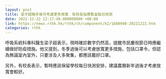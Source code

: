 ```yaml
---
layout: post
title: 梁子超稱冬後可考慮更多放寬　有校長指應暫留每日快測
date: 2022-12-22 12:17:48.000000000 +08:00
link: https://news.rthk.hk/rthk/ch/component/k2/1680940-20221222.htm
categories: rthk
---
```


呼吸系統科專科醫生梁子超表示，現時確診數字仍然高，提醒市民慶祝節日時應繼續做好防疫措施。他又提到，冬季過後可以考慮放寬更多措施，包括口罩令，但認為無論室內室外，只要涉及人多聚集，都應該戴好口罩。

另外，有校長表示，暫時應該保留學校每日快測安排，建議農曆新年過後才考慮放寬會較好。
